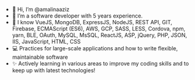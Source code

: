- 👋 Hi, I’m @amalinaaziz
- 👀 I’m a software developer with 5 years experience.
- 🌱 I know VueJS, MongoDB, ExpressJS, NodeJS, REST API, GIT, Firebase, ECMAScript (ES6), AWS, GCP, SASS, LESS, Cordova, npm, yarn, BLE, OAuth, MySQL, MsSQL, ReactJS, ASP, jQuery, PHP, JSON, IIS, JavaScript, HTML, CSS
- 💻 Practices for large-scale applications and how to write flexible, maintainable software
- ✨ Actively learning in various areas to improve my coding skills and to keep up with latest technologies!
<!-- - 💞️ I’m looking to collaborate on ...
- 📫 How to reach me ... -->

<!---
amalinaaziz/amalinaaziz is a ✨ special ✨ repository because its `README.md` (this file) appears on your GitHub profile.
You can click the Preview link to take a look at your changes.
--->
